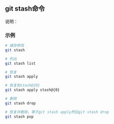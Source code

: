 ## git stash命令
说明：

### 示例

```sh
# 储存修改
git stash

# 列出
git stash list

# 恢复
git stash apply

# 恢复到stash@{0}
git stash apply stash@{0}

# 删除
git stash drop

# 恢复并删除，等于git stash apply然后git stash drop
git stash pop
```